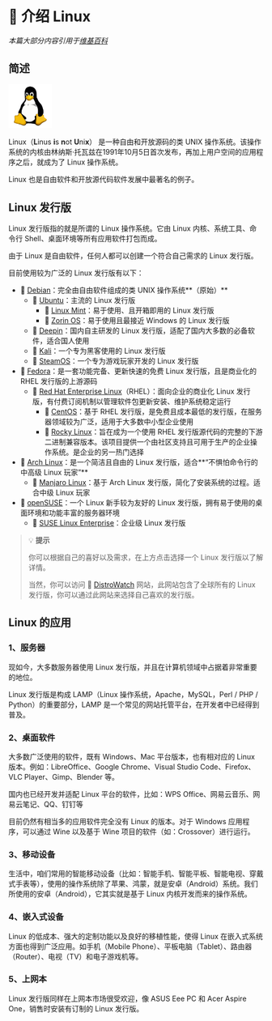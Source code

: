 # 🐧 介绍 Linux

*本篇大部分内容引用于[维基百科](https://zh.m.wikipedia.org/zh-hans/Linux)*

## 简述

<img src="images/About/linux.png" style="zoom: 30%; " />

Linux（**L**inus **i**s **n**ot **U**ni**x**） 是一种自由和开放源码的类 UNIX 操作系统。该操作系统的内核由林纳斯·托瓦兹在1991年10月5日首次发布，再加上用户空间的应用程序之后，就成为了 Linux 操作系统。

Linux 也是自由软件和开放源代码软件发展中最著名的例子。


## Linux 发行版

Linux 发行版指的就是所谓的 Linux 操作系统。它由 Linux 内核、系统工具、命令行 Shell、桌面环境等所有应用软件打包而成。

由于 Linux 是自由软件，任何人都可以创建一个符合自己需求的 Linux 发行版。

目前使用较为广泛的 Linux 发行版有以下：

- 🔗 [Debian](https://www.debian.org/)：完全由自由软件组成的类 UNIX 操作系统**（原始）**
	- 🔗 [Ubuntu](https://ubuntu.com/)：主流的 Linux 发行版
	  - 🔗 [Linux Mint](https://linuxmint.com/)：易于使用、且开箱即用的 Linux 发行版
	  - 🔗 [Zorin OS](https://zorin.com/os/)：易于使用且最接近 Windows 的 Linux 发行版
	- 🔗 [Deepin](https://www.deepin.org/)：国内自主研发的 Linux 发行版，适配了国内大多数的必备软件，适合国人使用
	- 🔗 [Kali](https://www.kali.org/)：一个专为黑客使用的 Linux 发行版
	- 🔗 [SteamOS](https://store.steampowered.com/steamos/)：一个专为游戏玩家开发的 Linux 发行版
- 🔗 [Fedora](https://getfedora.org/)：是一套功能完备、更新快速的免费 Linux 发行版，且是商业化的 RHEL 发行版的上游源码
	- 🔗 [Red Hat Enterprise Linux](https://www.redhat.com/en/technologies/linux-platforms/enterprise-linux)（RHEL）：面向企业的商业化 Linux 发行版，有付费订阅机制以管理软件包更新安装、维护系统稳定运行
	  - 🔗 [CentOS](https://www.centos.org/)：基于 RHEL 发行版，是免费且成本最低的发行版，在服务器领域较为广泛，适用于大多数中小型企业使用
	  - 🔗 [Rocky Linux](https://rockylinux.org/)：旨在成为一个使用 RHEL 发行版源代码的完整的下游二进制兼容版本。该项目提供一个由社区支持且可用于生产的企业操作系统。是企业的另一热门选择
- 🔗 [Arch Linux](https://archlinux.org/)：是一个简洁且自由的 Linux 发行版，适合**“不惧怕命令行的 中高级 Linux 玩家”**
	- 🔗 [Manjaro Linux](https://manjaro.org/)：基于 Arch Linux 发行版，简化了安装系统的过程。适合中级 Linux 玩家
- 🔗 [openSUSE](https://www.suse.com/)：一个 Linux 新手较为友好的 Linux 发行版，拥有易于使用的桌面环境和功能丰富的服务器环境
  - 🔗 [SUSE Linux Enterprise](https://www.opensuse.org/)：企业级 Linux 发行版


> 💡 **提示**
>
> 你可以根据自己的喜好以及需求，在上方点击选择一个 Linux 发行版以了解详情。
>
> 当然，你可以访问 🔗 [DistroWatch](https://distrowatch.com/) 网站，此网站包含了全球所有的 Linux 发行版，你可以通过此网站来选择自己喜欢的发行版。

## Linux 的应用

### 1、服务器

现如今，大多数服务器使用 Linux 发行版，并且在计算机领域中占据着非常重要的地位。

Linux 发行版是构成 LAMP（Linux 操作系统，Apache，MySQL，Perl / PHP / Python）的重要部分，LAMP 是一个常见的网站托管平台，在开发者中已经得到普及。

### 2、桌面软件

大多数广泛使用的软件，既有 Windows、Mac 平台版本，也有相对应的 Linux 版本。例如：LibreOffice、Google Chrome、Visual Studio Code、Firefox、VLC Player、Gimp、Blender 等。

国内也已经开发并适配 Linux 平台的软件，比如：WPS Office、网易云音乐、网易云笔记、QQ、钉钉等

目前仍然有相当多的应用软件完全没有 Linux 的版本。对于 Windows 应用程序，可以通过 Wine 以及基于 Wine 项目的软件（如：Crossover）进行运行。 

### 3、移动设备

生活中，咱们常用的智能移动设备（比如：智能手机、智能平板、智能电视、穿戴式手表等），使用的操作系统除了苹果、鸿蒙，就是安卓（Android）系统。我们所使用的安卓（Android），它其实就是基于 Linux 内核开发而来的操作系统。

### 4、嵌入式设备

Linux 的低成本、强大的定制功能以及良好的移植性能，使得 Linux 在嵌入式系统方面也得到广泛应用。如手机（Mobile Phone）、平板电脑（Tablet）、路由器（Router）、电视（TV）和电子游戏机等。

### 5、上网本

Linux 发行版同样在上网本市场很受欢迎，像 ASUS Eee PC 和 Acer Aspire One，销售时安装有订制的 Linux 发行版。





